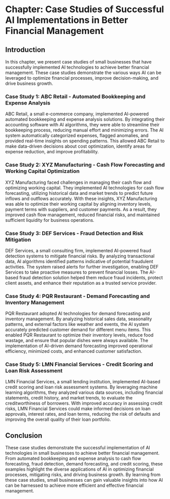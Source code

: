 Chapter: Case Studies of Successful AI Implementations in Better Financial Management
=====================================================================================

Introduction
------------

In this chapter, we present case studies of small businesses that have successfully implemented AI technologies to achieve better financial management. These case studies demonstrate the various ways AI can be leveraged to optimize financial processes, improve decision-making, and drive business growth.

### Case Study 1: ABC Retail - Automated Bookkeeping and Expense Analysis

ABC Retail, a small e-commerce company, implemented AI-powered automated bookkeeping and expense analysis solutions. By integrating their accounting software with AI algorithms, they were able to streamline their bookkeeping process, reducing manual effort and minimizing errors. The AI system automatically categorized expenses, flagged anomalies, and provided real-time insights on spending patterns. This allowed ABC Retail to make data-driven decisions about cost optimization, identify areas for expense reduction, and improve profitability.

### Case Study 2: XYZ Manufacturing - Cash Flow Forecasting and Working Capital Optimization

XYZ Manufacturing faced challenges in managing their cash flow and optimizing working capital. They implemented AI technologies for cash flow forecasting, utilizing historical data and market trends to predict future inflows and outflows accurately. With these insights, XYZ Manufacturing was able to optimize their working capital by aligning inventory levels, payment terms with suppliers, and customer payments. As a result, they improved cash flow management, reduced financial risks, and maintained sufficient liquidity for business operations.

### Case Study 3: DEF Services - Fraud Detection and Risk Mitigation

DEF Services, a small consulting firm, implemented AI-powered fraud detection systems to mitigate financial risks. By analyzing transactional data, AI algorithms identified patterns indicative of potential fraudulent activities. The system raised alerts for further investigation, enabling DEF Services to take proactive measures to prevent financial losses. The AI-based fraud detection solution helped them reduce fraud incidents, protect client assets, and enhance their reputation as a trusted service provider.

### Case Study 4: PQR Restaurant - Demand Forecasting and Inventory Management

PQR Restaurant adopted AI technologies for demand forecasting and inventory management. By analyzing historical sales data, seasonality patterns, and external factors like weather and events, the AI system accurately predicted customer demand for different menu items. This enabled PQR Restaurant to optimize their inventory levels, reduce food wastage, and ensure that popular dishes were always available. The implementation of AI-driven demand forecasting improved operational efficiency, minimized costs, and enhanced customer satisfaction.

### Case Study 5: LMN Financial Services - Credit Scoring and Loan Risk Assessment

LMN Financial Services, a small lending institution, implemented AI-based credit scoring and loan risk assessment systems. By leveraging machine learning algorithms, they analyzed various data sources, including financial statements, credit history, and market trends, to evaluate the creditworthiness of borrowers. With improved accuracy in assessing credit risks, LMN Financial Services could make informed decisions on loan approvals, interest rates, and loan terms, reducing the risk of defaults and improving the overall quality of their loan portfolio.

Conclusion
----------

These case studies demonstrate the successful implementation of AI technologies in small businesses to achieve better financial management. From automated bookkeeping and expense analysis to cash flow forecasting, fraud detection, demand forecasting, and credit scoring, these examples highlight the diverse applications of AI in optimizing financial processes, mitigating risks, and driving business growth. By learning from these case studies, small businesses can gain valuable insights into how AI can be harnessed to achieve more efficient and effective financial management.
